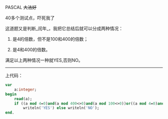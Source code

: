 PASCAL
~~大法好~~

40多个测试点，吓死我了

这道题又是判断_闰年_，我把它总结后就可以分成两种情况：

1. 是4的倍数，但不是100和400的倍数；

2. 是4和400的倍数。

满足以上两种情况一种就YES,否则NO。


------------

上代码：

```pascal
var
    a:integer;
begin
    read(a);
    if ((a mod 4=0)and(a mod 400<>0)and(a mod 100<>0))or((a mod 4=0)and(a mod 400=0)) then
        writeln('YES') else writeln('NO');
end.
```